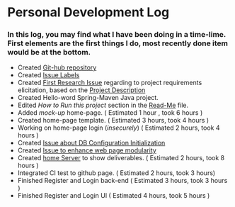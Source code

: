 # Personal Development Log

### In this log, you may find what I have been doing in a time-lime. First elements are the first things I do, most recently done item would be at the bottom.

* Created [Git-hub repository](https://github.com/Mephala/Fall2016Swe573_healthTracker)
* Created [Issue Labels](https://github.com/Mephala/Fall2016Swe573_healthTracker/labels)
* Created [First Research Issue](https://github.com/Mephala/Fall2016Swe573_healthTracker/issues/1) regarding to project requirements elicitation, based on the [Project Description](https://github.com/Mephala/Fall2016Swe573_healthTracker/blob/master/SWE573_projectdescription.pdf)
* Created Hello-word Spring-Maven Java project.
* Edited *How to Run this project* section in the [Read-Me](https://github.com/Mephala/Fall2016Swe573_healthTracker/blob/master/README.md) file.
* Added *mock-up* home-page. ( Estimated 1 hour , took 6 hours )
* Created home-page template. ( Estimated 3 hours, took 4 hours ) 
* Working on home-page login (*insecurely*)  ( Estimated 2 hours, took 4 hours )
* Created [Issue about DB Configuration Initialization](https://github.com/Mephala/Fall2016Swe573_healthTracker/issues/5)
* Created [Issue to enhance web page modularity](https://github.com/Mephala/Fall2016Swe573_healthTracker/issues/6)
* Created [home Server](http://46.196.100.145/healthTracker/) to show deliverables. ( Estimated 2 hours, took 8 hours )
* Integrated CI test to github page. ( Estimated 2 hours, took 3 hours)
* Finished Register and Login back-end ( Estimated 3 hours, took 3 hours )
* Finished Register and Login UI ( Estimated 4 hours, took 5 hours )

